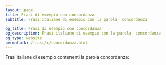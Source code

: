 ```yaml
---
layout: page
title: Frasi di esempio con concordanza 
subtitle: Frasi italiane di esempio con la parola  concordanza

og_title: Frasi di esempio con concordanza 
og_description: Frasi italiane di esempio con la parola  concordanza
og_type: website
permalink: /frasi/c/concordanza.html
---
```


Frasi italiane di esempio contenenti la parola concordanza:


